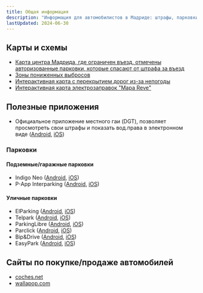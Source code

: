 ```yaml
---
title: Общая информация
description: "Информация для автомобилистов в Мадриде: штрафы, парковки, зоны пониженных выбросов, полезные приложения"
lastUpdated: 2024-06-30
---
```


## Карты и схемы

- [Карта центра Мадрида, где ограничен въезд, отмечены авторизованные парковки, которые спасают от штрафа за въезд](https://www.madrid.es/UnidadesDescentralizadas/UDCMovilidadTransportes/AreaCentral/02Ambito/Madrid%20Central_271219.pdf)
- [Зоны пониженных выбросов](https://www.madrid.es/portales/munimadrid/es/Inicio/Movilidad-y-transportes/Zonas-de-Bajas-Emisiones/Madrid-Zona-de-Bajas-Emisiones/Madrid-Zona-de-Bajas-Emisiones-ZBE-/?vgnextfmt=default&vgnextoid=93e63877029eb710VgnVCM1000001d4a900aRCRD&vgnextchannel=d2d2edf0f70ab710VgnVCM2000001f4a900aRCRD)
- [Интерактивная карта с перекрытием дорог из-за непогоды](https://infocar.dgt.es/etraffic/)
- [Интерактивная карта электрозаправок "Mapa Reve"](https://www.mapareve.es/mapa-puntos-recarga)

## Полезные приложения

- Официальное приложение местного гаи (DGT), позволяет просмотреть свои штрафы и показать вод.права в электронном виде ([Android](https://play.google.com/store/apps/details?id=com.dgt.midgt), [iOS](https://apps.apple.com/es/app/midgt/id1463054197?platform=iphone))

### Парковки

#### Подземные/гаражные парковки

- Indigo Neo ([Android](https://play.google.com/store/apps/details?id=com.opngo.live), [iOS](https://apps.apple.com/es/app/indigo-neo-ex-opngo/id1109398417))
- P-App Interparking ([Android](https://play.google.com/store/apps/details?id=ipkhApp.Droid), [iOS](https://apps.apple.com/es/app/p-app/id1219330408))

#### Уличные парковки

- ElParking ([Android](https://play.google.com/store/apps/details?id=com.elparking.elparking), [iOS](https://apps.apple.com/es/app/elparking-app-para-conductores/id1120207710))
- Telpark ([Android](https://play.google.com/store/apps/details?id=com.delaware.empark&hl=en-US), [iOS](https://apps.apple.com/es/app/telpark/id658204860))
- ParkingLibre ([Android](https://play.google.com/store/apps/details?id=net.smarturban.smartpark&hl=en-US), [iOS](https://apps.apple.com/es/app/parkinglibre-parqu%C3%ADmetro/id897222810))
- Parclick ([Android](https://play.google.com/store/apps/details?id=com.parclick&hl=en-US), [iOS](https://apps.apple.com/es/app/parquimetro-y-parking-parclick/id1175900386))
- Bip&Drive ([Android](https://play.google.com/store/apps/details?id=com.bipdrive.appmovil&hl=en-US), [iOS](https://apps.apple.com/es/app/bip-drive-parking-gasolineras/id1101193002))
- EasyPark ([Android](https://play.google.com/store/apps/details?id=net.easypark.android), [iOS](https://apps.apple.com/es/app/easypark-parking-made-easy/id449594317?l=en-GB))

## Сайты по покупке/продаже автомобилей

- [coches.net](https://www.coches.net)
- [wallapop.com](https://es.wallapop.com/coches-segunda-mano)
